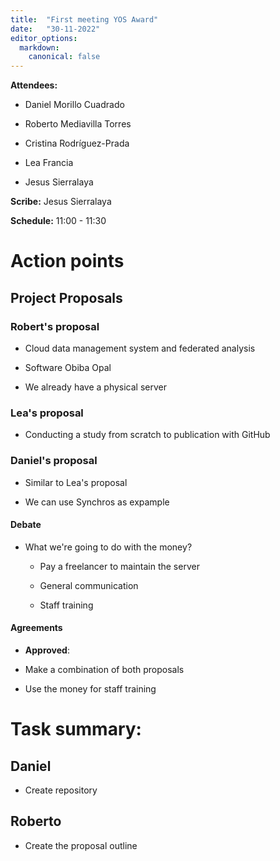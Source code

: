 ```yaml
---
title:  "First meeting YOS Award"
date:   "30-11-2022"
editor_options:
  markdown:
    canonical: false
---
```


**Attendees:** <names and surnames of attendees>

-   Daniel Morillo Cuadrado

-   Roberto Mediavilla Torres

-   Cristina Rodríguez-Prada

-   Lea Francia

-   Jesus Sierralaya

**Scribe:** Jesus Sierralaya

**Schedule:** 11:00 - 11:30 <!-- # Init time - End time -->

# Action points

## Project Proposals

### Robert's proposal

-   Cloud data management system and federated analysis

-   Software Obiba Opal

-   We already have a physical server

### Lea's proposal

-   Conducting a study from scratch to publication with GitHub

### Daniel's proposal

-   Similar to Lea's proposal

-   We can use Synchros as expample

#### Debate <!-- # Delete if unneeded -->

-   What we're going to do with the money?

    -   Pay a freelancer to maintain the server

    -   General communication

    -   Staff training

#### Agreements <!-- # Delete if unneeded; delete/repeat each point as needed -->

-   **Approved**:

-   Make a combination of both proposals

-   Use the money for staff training

# **Task summary:**

## Daniel <!-- # Replicate as many times as needed -->

-   Create repository

## Roberto <!-- # Replicate as many times as needed -->

-   Create the proposal outline
